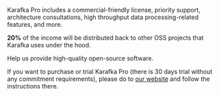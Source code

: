 Karafka Pro includes a commercial-friendly license, priority support, architecture consultations, high throughput data processing-related features, and more.

**20%** of the income will be distributed back to other OSS projects that Karafka uses under the hood.

Help us provide high-quality open-source software.

If you want to purchase or trial Karafka Pro (there is 30 days trial without any commitment requirements), please do to [our website](https://karafka.io/#become-pro) and follow the instructions there.
